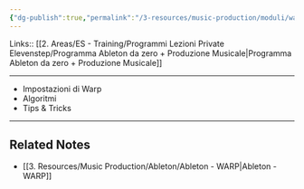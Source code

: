 ```yaml
---
{"dg-publish":true,"permalink":"/3-resources/music-production/moduli/warp-advanced-modulo/"}
---
```


Links:: [[2. Areas/ES - Training/Programmi Lezioni Private Elevenstep/Programma Ableton da zero + Produzione Musicale\|Programma Ableton da zero + Produzione Musicale]]

---

- Impostazioni di Warp
- Algoritmi
- Tips & Tricks 



---
## Related Notes

- [[3. Resources/Music Production/Ableton/Ableton - WARP\|Ableton - WARP]]

